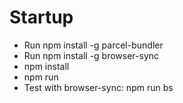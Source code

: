 # Startup
 - Run npm install -g parcel-bundler
 - Run npm install -g browser-sync
 - npm install
 - npm run
 - Test with browser-sync: npm run bs
